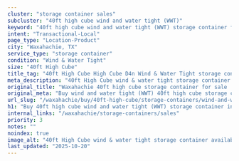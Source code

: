 ```yaml
---
cluster: "storage container sales"
subcluster: "40ft high cube wind and water tight (WWT)"
keyword: "40ft high cube wind and water tight (WWT) storage container for sale Waxahachie, TX"
intent: "Transactional-Local"
page_type: "Location-Product"
city: "Waxahachie, TX"
service_type: "storage container"
condition: "Wind & Water Tight"
size: "40ft High Cube"
title_tag: "40ft High Cube High Cube D4n Wind & Water Tight storage container Sales in Waxahachie | LC Container"
meta_description: "40ft High Cube wind & water tight storage container sales in Waxahachie. High cube containers with extra height. Fast delivery, competitive pricing. Serving storage containers area. Quote ID: GDA. Call (214) 524-4168 for your free quote today."
original_title: "Waxahachie 40ft high cube storage container for sale | LC"
original_meta: "Buy wind and water tight (WWT) 40ft high cube storage container sale with local delivery in Waxahachie, TX. LC Container — local Since 2003. Request a fast quote today."
url_slug: "/waxahachie/buy/40ft-high-cube/storage-containers/wind-and-water-tight-wwt"
h1: "Buy 40ft high cube wind and water tight (WWT) storage container in Waxahachie"
internal_links: "/waxahachie/storage-containers/sales"
priority: 3
notes: ""
noindex: true
image_alt: "40ft High Cube wind & water tight storage container available for delivery in Waxahachie"
last_updated: "2025-10-20"
---
```


<!-- TODO: Add unique city/inventory copy, images, and internal links here. -->
